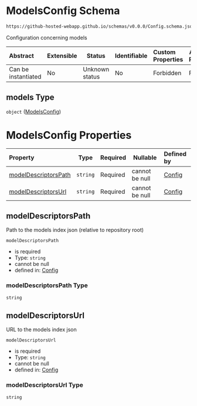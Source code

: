 # ModelsConfig Schema

```txt
https://github-hosted-webapp.github.io/schemas/v0.0.0/Config.schema.json#/properties/models
```

Configuration concerning models

| Abstract | Extensible | Status | Identifiable | Custom Properties | Additional Properties | Access Restrictions | Defined In |
| :-- | --- | --- | --- | :-- | --- | --- | --- |
| Can be instantiated | No | Unknown status | No | Forbidden | Forbidden | none | [Config.schema.json\*](../Config.schema.json "open original schema") |

## models Type

`object` ([ModelsConfig](config-definitions-modelsconfig.md))

# ModelsConfig Properties

| Property | Type | Required | Nullable | Defined by |
| :-- | --- | --- | --- | :-- |
| [modelDescriptorsPath](#modelDescriptorsPath) | `string` | Required | cannot be null | [Config](config-definitions-modelsconfig-properties-modeldescriptorspath.md "https://github-hosted-webapp.github.io/schemas/v0.0.0/Config.schema.json#/definitions/ModelsConfig/properties/modelDescriptorsPath") |
| [modelDescriptorsUrl](#modelDescriptorsUrl) | `string` | Required | cannot be null | [Config](config-definitions-modelsconfig-properties-modeldescriptorsurl.md "https://github-hosted-webapp.github.io/schemas/v0.0.0/Config.schema.json#/definitions/ModelsConfig/properties/modelDescriptorsUrl") |

## modelDescriptorsPath

Path to the models index json (relative to repository root)

`modelDescriptorsPath`

-   is required
-   Type: `string`
-   cannot be null
-   defined in: [Config](config-definitions-modelsconfig-properties-modeldescriptorspath.md "https://github-hosted-webapp.github.io/schemas/v0.0.0/Config.schema.json#/definitions/ModelsConfig/properties/modelDescriptorsPath")

### modelDescriptorsPath Type

`string`

## modelDescriptorsUrl

URL to the models index json

`modelDescriptorsUrl`

-   is required
-   Type: `string`
-   cannot be null
-   defined in: [Config](config-definitions-modelsconfig-properties-modeldescriptorsurl.md "https://github-hosted-webapp.github.io/schemas/v0.0.0/Config.schema.json#/definitions/ModelsConfig/properties/modelDescriptorsUrl")

### modelDescriptorsUrl Type

`string`

